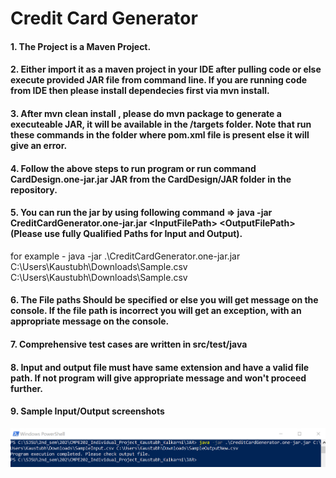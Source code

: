 # Credit Card Generator
#### 1. The Project is a Maven Project. 
#### 2. Either import it as a maven project in your IDE after pulling code or else execute provided JAR file from command line. If you are running code from IDE then please install dependecies first via  mvn install.
#### 3. After mvn clean install , please do mvn package to generate a executeable JAR, it will be available in the /targets folder. Note that run these commands in the folder where pom.xml file is present else it will give an error.
#### 4. Follow the above steps to run program or run command CardDesign.one-jar.jar JAR from the CardDesign/JAR folder in the repository.
#### 5. You can run the jar by using following command => java -jar CreditCardGenerator.one-jar.jar <InputFilePath\> <OutputFilePath\> (Please use fully Qualified Paths for Input and Output).
for example - java -jar .\CreditCardGenerator.one-jar.jar C:\Users\Kaustubh\Downloads\Sample.csv C:\Users\Kaustubh\Downloads\Sample.csv 
#### 6. The File paths Should be specified or else you will get message on the console. If the file path is incorrect you will get an exception, with an appropriate message on the console.
#### 7. Comprehensive test cases are written in src/test/java
#### 8. Input and output file must have same extension and have a valid file path. If not program will give appropriate message and won't proceed further.
#### 9. Sample Input/Output screenshots
![](screenshots/PRogramExecutionScreenshot1.png)

